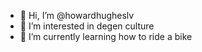 - 👋 Hi, I’m @howardhugheslv
- 👀 I’m interested in degen culture
- 🌱 I’m currently learning how to ride a bike


<!---
howardhugheslv/howardhugheslv is a ✨ special ✨ repository because its `README.md` (this file) appears on your GitHub profile.
You can click the Preview link to take a look at your changes.
--->
